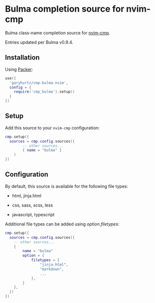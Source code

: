 # Bulma completion source for nvim-cmp

Bulma class-name completion source for [nvim-cmp](https://github.com/hrsh7th/nvim-cmp).

Entries updated per Bulma v0.9.4.

## Installation

Using [Packer](https://github.com/wbthomason/packer.nvim):

```lua
use({
  'garyhurtz/cmp-bulma.nvim',
  config = {
    require('cmp_bulma').setup()
  }
})
```

## Setup

Add this source to your `nvim-cmp` configuration:

```lua
cmp.setup({
  sources = cmp.config.sources({
        -- other sources...
        { name = "bulma" }
    )
})
```

## Configuration

By default, this source is available for the following file types:

- html, jinja.html

- css, sass, scss, less

- javascript, typescript

Additional file types can be added using _option.filetypes_:

```lua
cmp.setup({
  sources = cmp.config.sources({
    -- other sources...
    {
        name = "bulma"
        option = {
            filetypes = {
                "jinja.html",
                "markdown",
                ...
            },
        }
    },
  })
})
```
